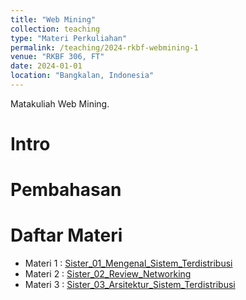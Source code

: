```yaml
---
title: "Web Mining"
collection: teaching
type: "Materi Perkuliahan"
permalink: /teaching/2024-rkbf-webmining-1
venue: "RKBF 306, FT"
date: 2024-01-01
location: "Bangkalan, Indonesia"
---
```


Matakuliah Web Mining.

Intro
======

Pembahasan
======

Daftar Materi
======
* Materi 1 : [Sister_01_Mengenal_Sistem_Terdistribusi](http://d33p-git.github.io/akademik/files/2022_Sister_01_Mengenal_Sistem_Terdistribusi.pdf) 
* Materi 2 : [Sister_02_Review_Networking](http://d33p-git.github.io/akademik/files/2022_Sister_02_Review_Networking.pdf)
* Materi 3 : [Sister_03_Arsitektur_Sistem_Terdistribusi](http://d33p-git.github.io/akademik/files/2022_Sister_03_Arsitektur_Sistem_Terdistribusi.pdf)